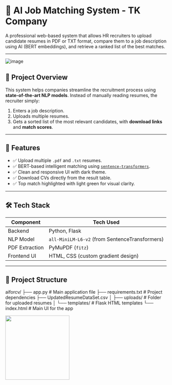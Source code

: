 # 🧠 AI Job Matching System - TK Company

A professional web-based system that allows HR recruiters to upload candidate resumes in PDF or TXT format, compare them to a job description using AI (BERT embeddings), and retrieve a ranked list of the best matches.

---
![image](https://github.com/user-attachments/assets/92037afe-d93c-4441-a2b9-026c1d5be55b)

## 🚀 Project Overview

This system helps companies streamline the recruitment process using **state-of-the-art NLP models**. Instead of manually reading resumes, the recruiter simply:

1. Enters a job description.
2. Uploads multiple resumes.
3. Gets a sorted list of the most relevant candidates, with **download links** and **match scores**.

---


## 🎯 Features

- ✅ Upload multiple `.pdf` and `.txt` resumes.
- ✅ BERT-based intelligent matching using [`sentence-transformers`](https://www.sbert.net/).
- ✅ Clean and responsive UI with dark theme.
- ✅ Download CVs directly from the result table.
- ✅ Top match highlighted with light green for visual clarity.

---

## 🛠️ Tech Stack

| Component        | Tech Used                              |
|------------------|------------------------------------------|
| Backend          | Python, Flask                           |
| NLP Model        | `all-MiniLM-L6-v2` (from SentenceTransformers) |
| PDF Extraction   | PyMuPDF (`fitz`)                        |
| Frontend UI      | HTML, CSS (custom gradient design)      |

---

## 📂 Project Structure

aiforcv/
├── app.py                   # Main application file
├── requirements.txt         # Project dependencies
├── UpdatedResumeDataSet.csv 
│
├── uploads/                 # Folder for uploaded resumes
│
└── templates/               # Flask HTML templates
    └── index.html           # Main UI for the app
    
<img src="![image](https://github.com/user-attachments/assets/238427f4-e49b-49fd-9ab1-ad0f2355b14f)" width="200" hight ="200">

 
